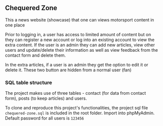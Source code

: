 ## Chequered Zone

This a news website (showcase) that one can views motorsport content in one place

Prior to logging in, a user has access to limited amount of content but on they can register a new account or log into an existing account to view the extra content. If the user is an admin they can add new articles, view other users and update/delete their information as well as view feedback from the contact form and delete them.

In the extra articles, if a user is an admin they get the option to edit it or delete it. These two button are hidden from a normal user (fan)

### SQL table structure

The project makes use of three tables - contact (for data from contact form), posts (to keep articles) and users. 

To clone and reproduce this project's functionalities, the project sql file `chequered-zone.sql` is included in the root folder. Import into phpMyAdmin. Default password for all users is `123456`

